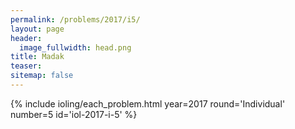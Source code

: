 ```yaml
---
permalink: /problems/2017/i5/
layout: page
header:
  image_fullwidth: head.png
title: Madak
teaser: 
sitemap: false
---
```


{% include ioling/each_problem.html year=2017 round='Individual' number=5 id='iol-2017-i-5' %}